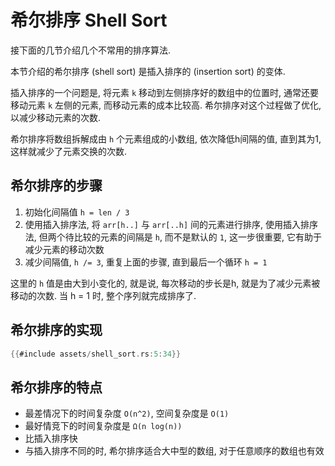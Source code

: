 # 希尔排序 Shell Sort

接下面的几节介绍几个不常用的排序算法.

本节介绍的希尔排序 (shell sort) 是插入排序的 (insertion sort) 的变体.

插入排序的一个问题是, 将元素 `k` 移动到左侧排序好的数组中的位置时, 通常还要移动元素 `k` 左侧的元素,
而移动元素的成本比较高. 希尔排序对这个过程做了优化, 以减少移动元素的次数.

希尔排序将数组拆解成由 `h` 个元素组成的小数组, 依次降低h间隔的值, 直到其为1, 这样就减少了元素交换的次数.

## 希尔排序的步骤

1. 初始化间隔值 `h = len / 3`
2. 使用插入排序法, 将 `arr[h..]` 与 `arr[..h]` 间的元素进行排序, 使用插入排序法, 但两个待比较的元素的间隔是 `h`,
   而不是默认的 `1`, 这一步很重要, 它有助于减少元素的移动次数
3. 减少间隔值, `h /= 3`, 重复上面的步骤, 直到最后一个循环 `h = 1`

这里的 `h` 值是由大到小变化的, 就是说, 每次移动的步长是h, 就是为了减少元素被移动的次数.
当 h = 1 时, 整个序列就完成排序了.

## 希尔排序的实现

```rust
{{#include assets/shell_sort.rs:5:34}}
```

## 希尔排序的特点

- 最差情况下的时间复杂度 `O(n^2)`, 空间复杂度是 `O(1)`
- 最好情竞下的时间复杂度是 `Ω(n log(n))`
- 比插入排序快
- 与插入排序不同的时, 希尔排序适合大中型的数组, 对于任意顺序的数组也有效
